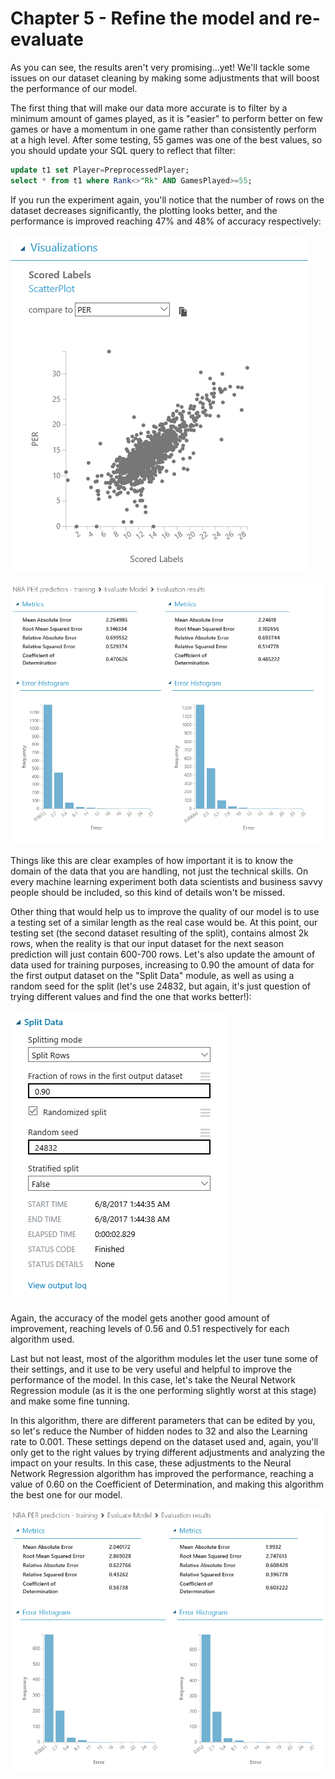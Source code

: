 # Chapter 5 - Refine the model and re-evaluate

As you can see, the results aren&#39;t very promising…yet! We&#39;ll tackle some issues on our dataset cleaning by making some adjustments that will boost the performance of our model.

The first thing that will make our data more accurate is to filter by a minimum amount of games played, as it is &quot;easier&quot; to perform better on few games or have a momentum in one game rather than consistently perform at a high level. After some testing, 55 games was one of the best values, so you should update your SQL query to reflect that filter:

```sql
update t1 set Player=PreprocessedPlayer;
select * from t1 where Rank<>"Rk" AND GamesPlayed>=55;
```


If you run the experiment again, you&#39;ll notice that the number of rows on the dataset decreases significantly, the plotting looks better, and the performance is improved reaching 47% and 48% of accuracy respectively:

![](./imgs/ML46.png)

![](./imgs/ML47.png)

Things like this are clear examples of how important it is to know the domain of the data that you are handling, not just the technical skills. On every machine learning experiment both data scientists and business savvy people should be included, so this kind of details won&#39;t be missed.

Other thing that would help us to improve the quality of our model is to use a testing set of a similar length as the real case would be. At this point, our testing set (the second dataset resulting of the split), contains almost 2k rows, when the reality is that our input dataset for the next season prediction will just contain 600-700 rows. Let&#39;s also update the amount of data used for training purposes, increasing to 0.90 the amount of data for the first output dataset on the &quot;Split Data&quot; module, as well as using a random seed for the split (let&#39;s use 24832, but again, it&#39;s just question of trying different values and find the one that works better!):

![](./imgs/ML48.png)

Again, the accuracy of the model gets another good amount of improvement, reaching levels of 0.56 and 0.51 respectively for each algorithm used.

Last but not least, most of the algorithm modules let the user tune some of their settings, and it use to be very useful and helpful to improve the performance of the model. In this case, let&#39;s take the Neural Network Regression module (as it is the one performing slightly worst at this stage) and make some fine tunning.

In this algorithm, there are different parameters that can be edited by you, so let&#39;s reduce the Number of hidden nodes to 32 and also the Learning rate to 0.001. These settings depend on the dataset used and, again, you&#39;ll only get to the right values by trying different adjustments and analyzing the impact on your results. In this case, these adjustments to the Neural Network Regression algorithm has improved the performance, reaching a value of 0.60 on the Coefficient of Determination, and making this algorithm the best one for our model.

![](./imgs/ML49.png)